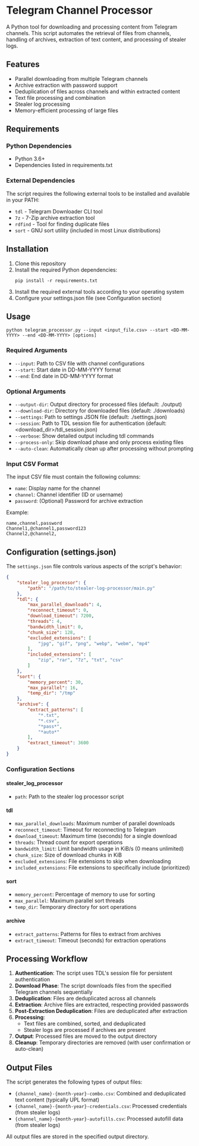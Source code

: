 # Telegram Channel Processor

A Python tool for downloading and processing content from Telegram channels. This script automates the retrieval of files from channels, handling of archives, extraction of text content, and processing of stealer logs.

## Features

- Parallel downloading from multiple Telegram channels
- Archive extraction with password support
- Deduplication of files across channels and within extracted content
- Text file processing and combination
- Stealer log processing
- Memory-efficient processing of large files

## Requirements

### Python Dependencies
- Python 3.6+
- Dependencies listed in requirements.txt

### External Dependencies
The script requires the following external tools to be installed and available in your PATH:

- `tdl` - Telegram Downloader CLI tool
- `7z` - 7-Zip archive extraction tool
- `rdfind` - Tool for finding duplicate files
- `sort` - GNU sort utility (included in most Linux distributions)

## Installation

1. Clone this repository
2. Install the required Python dependencies:
   ```
   pip install -r requirements.txt
   ```
3. Install the required external tools according to your operating system
4. Configure your settings.json file (see Configuration section)

## Usage

```
python telegram_processor.py --input <input_file.csv> --start <DD-MM-YYYY> --end <DD-MM-YYYY> [options]
```

### Required Arguments

- `--input`: Path to CSV file with channel configurations
- `--start`: Start date in DD-MM-YYYY format
- `--end`: End date in DD-MM-YYYY format

### Optional Arguments

- `--output-dir`: Output directory for processed files (default: ./output)
- `--download-dir`: Directory for downloaded files (default: ./downloads)
- `--settings`: Path to settings JSON file (default: ./settings.json)
- `--session`: Path to TDL session file for authentication (default: <download_dir>/tdl_session.json)
- `--verbose`: Show detailed output including tdl commands
- `--process-only`: Skip download phase and only process existing files
- `--auto-clean`: Automatically clean up after processing without prompting

### Input CSV Format

The input CSV file must contain the following columns:
- `name`: Display name for the channel
- `channel`: Channel identifier (ID or username)
- `password`: (Optional) Password for archive extraction

Example:
```
name,channel,password
Channel1,@channel1,password123
Channel2,@channel2,
```

## Configuration (settings.json)

The `settings.json` file controls various aspects of the script's behavior:

```json
{
    "stealer_log_processor": {
        "path": "/path/to/stealer-log-processor/main.py"
    },
    "tdl": {
        "max_parallel_downloads": 4,
        "reconnect_timeout": 0,
        "download_timeout": 7200,
        "threads": 4,
        "bandwidth_limit": 0,
        "chunk_size": 128,
        "excluded_extensions": [
            "jpg", "gif", "png", "webp", "webm", "mp4"
        ],
        "included_extensions": [
            "zip", "rar", "7z", "txt", "csv"
        ]
    },
    "sort": {
        "memory_percent": 30,
        "max_parallel": 16,
        "temp_dir": "/tmp"
    },
    "archive": {
        "extract_patterns": [
            "*.txt",
            "*.csv",
            "*pass*",
            "*auto*"
        ],
        "extract_timeout": 3600
    }
}
```

### Configuration Sections

#### stealer_log_processor
- `path`: Path to the stealer log processor script

#### tdl
- `max_parallel_downloads`: Maximum number of parallel downloads
- `reconnect_timeout`: Timeout for reconnecting to Telegram
- `download_timeout`: Maximum time (seconds) for a single download
- `threads`: Thread count for export operations
- `bandwidth_limit`: Limit bandwidth usage in KiB/s (0 means unlimited)
- `chunk_size`: Size of download chunks in KiB
- `excluded_extensions`: File extensions to skip when downloading
- `included_extensions`: File extensions to specifically include (prioritized)

#### sort
- `memory_percent`: Percentage of memory to use for sorting
- `max_parallel`: Maximum parallel sort threads
- `temp_dir`: Temporary directory for sort operations

#### archive
- `extract_patterns`: Patterns for files to extract from archives
- `extract_timeout`: Timeout (seconds) for extraction operations

## Processing Workflow

1. **Authentication**: The script uses TDL's session file for persistent authentication
2. **Download Phase**: The script downloads files from the specified Telegram channels sequentially
3. **Deduplication**: Files are deduplicated across all channels 
4. **Extraction**: Archive files are extracted, respecting provided passwords
5. **Post-Extraction Deduplication**: Files are deduplicated after extraction
6. **Processing**: 
   - Text files are combined, sorted, and deduplicated
   - Stealer logs are processed if archives are present
7. **Output**: Processed files are moved to the output directory
8. **Cleanup**: Temporary directories are removed (with user confirmation or auto-clean)

## Output Files

The script generates the following types of output files:
- `{channel_name}-{month-year}-combo.csv`: Combined and deduplicated text content (typically UPL format)
- `{channel_name}-{month-year}-credentials.csv`: Processed credentials (from stealer logs)
- `{channel_name}-{month-year}-autofills.csv`: Processed autofill data (from stealer logs)

All output files are stored in the specified output directory. 
